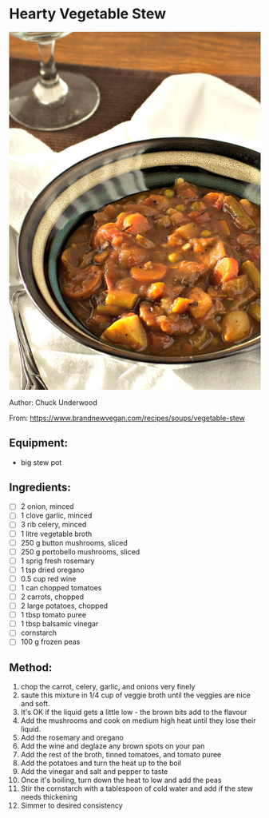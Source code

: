 # Hearty Vegetable Stew
![](hearty_vegetable_stew.jpg)

Author: Chuck Underwood

From: https://www.brandnewvegan.com/recipes/soups/vegetable-stew

## Equipment: 
- big stew pot

## Ingredients:
- [ ] 2 onion, minced
- [ ] 1 clove garlic, minced
- [ ] 3 rib celery, minced
- [ ] 1 litre vegetable broth
- [ ] 250 g button mushrooms, sliced
- [ ] 250 g portobello mushrooms, sliced
- [ ] 1 sprig fresh rosemary
- [ ] 1 tsp dried oregano
- [ ] 0.5 cup red wine
- [ ] 1 can chopped tomatoes
- [ ] 2 carrots, chopped
- [ ] 2 large potatoes, chopped
- [ ] 1 tbsp tomato puree
- [ ] 1 tbsp balsamic vinegar
- [ ] cornstarch
- [ ] 100 g frozen peas

## Method:
1. chop the carrot, celery, garlic, and onions very finely
2. saute this mixture in 1/4 cup of veggie broth until the veggies are nice and soft.
3. It's OK if the liquid gets a little low - the brown bits add to the flavour
4. Add the mushrooms and cook on medium high heat until they lose their liquid.
5. Add the rosemary and oregano
6. Add the wine and deglaze any brown spots on your pan
7. Add the rest of the broth, tinned tomatoes, and tomato puree
8. Add the potatoes and turn the heat up to the boil
9. Add the vinegar and salt and pepper to taste
10. Once it's boiling, turn down the heat to low and add the peas
11. Stir the cornstarch with a tablespoon of cold water and add if the stew needs thickening
12. Simmer to desired consistency